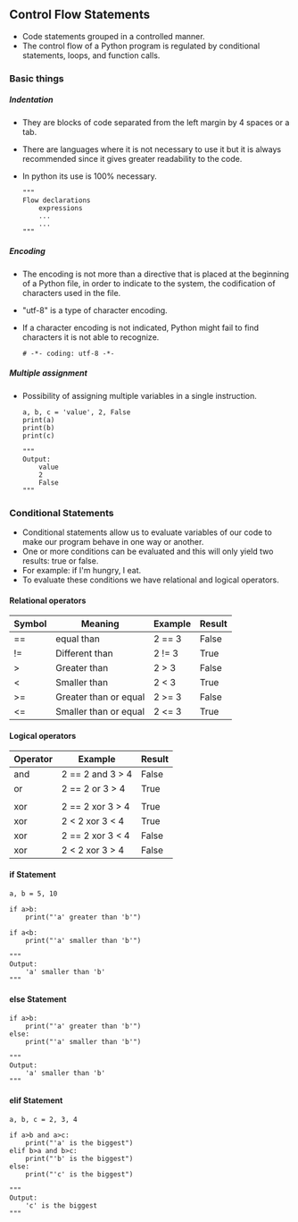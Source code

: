 ## Control Flow Statements

- Code statements grouped in a controlled manner.
- The control flow of a Python program is regulated by conditional statements, loops, and function calls.


### Basic things
##### Indentation
    
- They are blocks of code separated from the left margin by 4 spaces or a tab.
- There are languages where it is not necessary to use it but it is always recommended since it gives greater readability to the code.
- In python its use is 100% necessary.    
     
    ```
    """
    Flow declarations
        expressions
        ...
        ...
    """    
    ```
    
    
##### Encoding

- The encoding is not more than a directive that is placed at the beginning of a Python file, in order to indicate to the system, the codification of characters used in the file.
- "utf-8" is a type of character encoding.
- If a character encoding is not indicated, Python might fail to find characters it is not able to recognize.

    ```
    # -*- coding: utf-8 -*-
    ```
    
    
##### Multiple assignment

- Possibility of assigning multiple variables in a single instruction.
    
    ```
    a, b, c = 'value', 2, False
    print(a)
    print(b)
    print(c)
    
    """
    Output:
        value
        2
        False
    """  
    ```
   
    
### Conditional Statements

- Conditional statements allow us to evaluate variables of our code to make our program behave in one way or another.
- One or more conditions can be evaluated and this will only yield two results: true or false.
- For example: if I'm hungry, I eat.
- To evaluate these conditions we have relational and logical operators.

#### Relational operators

| Symbol | Meaning               | Example | Result |
|--------|-----------------------|---------|--------|
| ==     | equal than            | 2 == 3  | False  |
| !=     | Different than        | 2 != 3  | True   |
| >      | Greater than          | 2 > 3   | False  | 
| <      | Smaller than          | 2 < 3   | True   |
| >=     | Greater than or equal | 2 >= 3  | False  |
| <=     | Smaller than or equal | 2 <= 3  | True   |
    
    
#### Logical operators    
    
| Operator | Example          | Result |
|----------|------------------|--------|
| and      | 2 == 2 and 3 > 4 | False  | 
| or       | 2 == 2 or 3 > 4  | True   | 
|          |                  |        | 
| xor      | 2 == 2 xor 3 > 4 | True   |    
| xor      | 2 < 2 xor 3 < 4  | True   |
| xor      | 2 == 2 xor 3 < 4 | False  |
| xor      | 2 < 2 xor 3 > 4  | False  |    
    

#### if Statement    

```
a, b = 5, 10

if a>b:
    print("'a' greater than 'b'")

if a<b:
    print("'a' smaller than 'b'")

"""
Output:
    'a' smaller than 'b'
"""
```


#### else Statement    

```
if a>b:
    print("'a' greater than 'b'")
else:
    print("'a' smaller than 'b'")

"""
Output:
    'a' smaller than 'b'
"""
```


#### elif Statement    

```
a, b, c = 2, 3, 4

if a>b and a>c:
    print("'a' is the biggest")
elif b>a and b>c:
    print("'b' is the biggest")
else:
    print("'c' is the biggest")

"""
Output:
    'c' is the biggest
"""
```